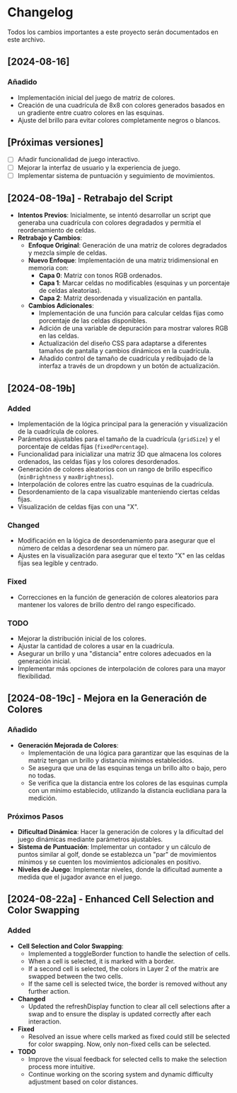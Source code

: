 # Changelog

Todos los cambios importantes a este proyecto serán documentados en este archivo.

## [2024-08-16]
### Añadido
- Implementación inicial del juego de matriz de colores.
- Creación de una cuadrícula de 8x8 con colores generados basados en un gradiente entre cuatro colores en las esquinas.
- Ajuste del brillo para evitar colores completamente negros o blancos.

## [Próximas versiones]
- [ ] Añadir funcionalidad de juego interactivo.
- [ ] Mejorar la interfaz de usuario y la experiencia de juego.
- [ ] Implementar sistema de puntuación y seguimiento de movimientos.

## [2024-08-19a] - Retrabajo del Script
- **Intentos Previos**: Inicialmente, se intentó desarrollar un script que generaba una cuadrícula con colores degradados y permitía el reordenamiento de celdas.
- **Retrabajo y Cambios**:
  - **Enfoque Original**: Generación de una matriz de colores degradados y mezcla simple de celdas.
  - **Nuevo Enfoque**: Implementación de una matriz tridimensional en memoria con:
    - **Capa 0**: Matriz con tonos RGB ordenados.
    - **Capa 1**: Marcar celdas no modificables (esquinas y un porcentaje de celdas aleatorias).
    - **Capa 2**: Matriz desordenada y visualización en pantalla.
  - **Cambios Adicionales**:
    - Implementación de una función para calcular celdas fijas como porcentaje de las celdas disponibles.
    - Adición de una variable de depuración para mostrar valores RGB en las celdas.
    - Actualización del diseño CSS para adaptarse a diferentes tamaños de pantalla y cambios dinámicos en la cuadrícula.
    - Añadido control de tamaño de cuadrícula y redibujado de la interfaz a través de un dropdown y un botón de actualización.

## [2024-08-19b]
### Added
- Implementación de la lógica principal para la generación y visualización de la cuadrícula de colores.
- Parámetros ajustables para el tamaño de la cuadrícula (`gridSize`) y el porcentaje de celdas fijas (`fixedPercentage`).
- Funcionalidad para inicializar una matriz 3D que almacena los colores ordenados, las celdas fijas y los colores desordenados.
- Generación de colores aleatorios con un rango de brillo específico (`minBrightness` y `maxBrightness`).
- Interpolación de colores entre las cuatro esquinas de la cuadrícula.
- Desordenamiento de la capa visualizable manteniendo ciertas celdas fijas.
- Visualización de celdas fijas con una "X".

### Changed
- Modificación en la lógica de desordenamiento para asegurar que el número de celdas a desordenar sea un número par.
- Ajustes en la visualización para asegurar que el texto "X" en las celdas fijas sea legible y centrado.

### Fixed
- Correcciones en la función de generación de colores aleatorios para mantener los valores de brillo dentro del rango especificado.

### TODO
- Mejorar la distribución inicial de los colores.
- Ajustar la cantidad de colores a usar en la cuadrícula.
- Asegurar un brillo y una "distancia" entre colores adecuados en la generación inicial.
- Implementar más opciones de interpolación de colores para una mayor flexibilidad.

## [2024-08-19c] - Mejora en la Generación de Colores
### Añadido
- **Generación Mejorada de Colores**:
  - Implementación de una lógica para garantizar que las esquinas de la matriz tengan un brillo y distancia mínimos establecidos.
  - Se asegura que una de las esquinas tenga un brillo alto o bajo, pero no todas.
  - Se verifica que la distancia entre los colores de las esquinas cumpla con un mínimo establecido, utilizando la distancia euclidiana para la medición.

### Próximos Pasos
- **Dificultad Dinámica**: Hacer la generación de colores y la dificultad del juego dinámicas mediante parámetros ajustables.
- **Sistema de Puntuación**: Implementar un contador y un cálculo de puntos similar al golf, donde se establezca un "par" de movimientos mínimos y se cuenten los movimientos adicionales en positivo.
- **Niveles de Juego**: Implementar niveles, donde la dificultad aumente a medida que el jugador avance en el juego.

## [2024-08-22a] - Enhanced Cell Selection and Color Swapping
### Added
- **Cell Selection and Color Swapping**:
  - Implemented a toggleBorder function to handle the selection of cells.
  - When a cell is selected, it is marked with a border.
  - If a second cell is selected, the colors in Layer 2 of the matrix are swapped between the two cells.
  - If the same cell is selected twice, the border is removed without any further action.
- **Changed**
  - Updated the refreshDisplay function to clear all cell selections after a swap and to ensure the display is updated correctly after each interaction.
- **Fixed**
  - Resolved an issue where cells marked as fixed could still be selected for color swapping. Now, only non-fixed cells can be selected.
- **TODO**
  - Improve the visual feedback for selected cells to make the selection process more intuitive.
  - Continue working on the scoring system and dynamic difficulty adjustment based on color distances.